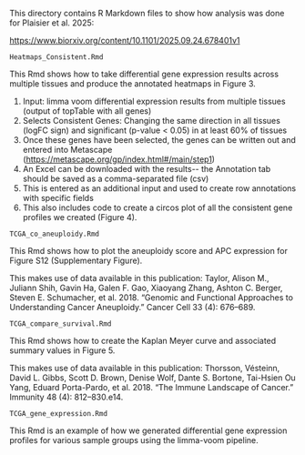 This directory contains R Markdown files to show how analysis was done for Plaisier et al. 2025: 

https://www.biorxiv.org/content/10.1101/2025.09.24.678401v1



```Heatmaps_Consistent.Rmd```

This Rmd shows how to take differential gene expression results across multiple tissues and produce the annotated heatmaps in Figure 3.
1. Input: limma voom differential expression results from multiple tissues (output of topTable with all genes)
2. Selects Consistent Genes: Changing the same direction in all tissues (logFC sign) and significant (p-value < 0.05) in at least 60% of tissues  
3. Once these genes have been selected, the genes can be written out and entered into Metascape (https://metascape.org/gp/index.html#/main/step1)
4.  An Excel can be downloaded with the results-- the Annotation tab should be saved as a comma-separated file (csv)
5.  This is entered as an additional input and used to create row annotations with specific fields
6.  This also includes code to create a circos plot of all the consistent gene profiles we created (Figure 4).


```TCGA_co_aneuploidy.Rmd```

This Rmd shows how to plot the aneuploidy score and APC expression for Figure S12 (Supplementary Figure).

This makes use of data available in this publication: Taylor, Alison M., Juliann Shih, Gavin Ha, Galen F. Gao, Xiaoyang Zhang, Ashton C. Berger, Steven E. Schumacher, et al. 2018. “Genomic and Functional Approaches to Understanding Cancer Aneuploidy.” Cancer Cell 33 (4): 676–689.


```TCGA_compare_survival.Rmd```

This Rmd shows how to create the Kaplan Meyer curve and associated summary values in Figure 5.  

This makes use of data available in this publication: Thorsson, Vésteinn, David L. Gibbs, Scott D. Brown, Denise Wolf, Dante S. Bortone, Tai-Hsien Ou Yang, Eduard Porta-Pardo, et al. 2018. “The Immune Landscape of Cancer.” Immunity 48 (4): 812–830.e14.


```TCGA_gene_expression.Rmd```

This Rmd is an example of how we generated differential gene expression profiles for various sample groups using the limma-voom pipeline.
